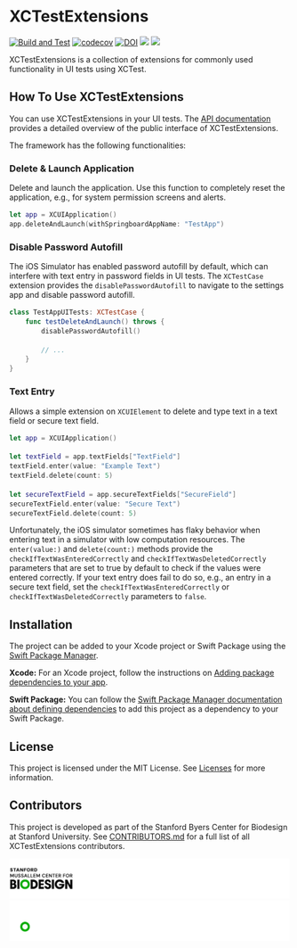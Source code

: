 <!--
                  
This source file is part of the XCTestExtensions open source project

SPDX-FileCopyrightText: 2022 Stanford University and the project authors (see CONTRIBUTORS.md)

SPDX-License-Identifier: MIT
             
-->

# XCTestExtensions

[![Build and Test](https://github.com/StanfordBDHG/XCTestExtensions/actions/workflows/build-and-test.yml/badge.svg)](https://github.com/StanfordBDHG/XCTestExtensions/actions/workflows/build-and-test.yml)
[![codecov](https://codecov.io/gh/StanfordBDHG/XCTestExtensions/branch/main/graph/badge.svg?token=dF75iJxl45)](https://codecov.io/gh/StanfordBDHG/XCTestExtensions)
[![DOI](https://zenodo.org/badge/597215549.svg)](https://zenodo.org/badge/latestdoi/597215549)
[![](https://img.shields.io/endpoint?url=https%3A%2F%2Fswiftpackageindex.com%2Fapi%2Fpackages%2FStanfordBDHG%2FXCTestExtensions%2Fbadge%3Ftype%3Dswift-versions)](https://swiftpackageindex.com/StanfordBDHG/XCTestExtensions)
[![](https://img.shields.io/endpoint?url=https%3A%2F%2Fswiftpackageindex.com%2Fapi%2Fpackages%2FStanfordBDHG%2FXCTestExtensions%2Fbadge%3Ftype%3Dplatforms)](https://swiftpackageindex.com/StanfordBDHG/XCTestExtensions)

XCTestExtensions is a collection of extensions for commonly used functionality in UI tests using XCTest.


## How To Use XCTestExtensions

You can use XCTestExtensions in your UI tests. The [API documentation](https://swiftpackageindex.com/StanfordBDHG/XCTestExtensions/documentation) provides a detailed overview of the public interface of XCTestExtensions.

The framework has the following functionalities:

### Delete & Launch Application

Delete and launch the application. Use this function to completely reset the application, e.g., for system permission screens and alerts.
```swift
let app = XCUIApplication()
app.deleteAndLaunch(withSpringboardAppName: "TestApp")
```


### Disable Password Autofill

The iOS Simulator has enabled password autofill by default, which can interfere with text entry in password fields in UI tests. The `XCTestCase` extension provides the `disablePasswordAutofill` to navigate to the settings app and disable password autofill.
```swift
class TestAppUITests: XCTestCase {
    func testDeleteAndLaunch() throws {
        disablePasswordAutofill()
        
        // ...
    }
}
```


### Text Entry

Allows a simple extension on `XCUIElement` to delete and type text in a text field or secure text field.
```swift
let app = XCUIApplication()

let textField = app.textFields["TextField"]
textField.enter(value: "Example Text")
textField.delete(count: 5)

let secureTextField = app.secureTextFields["SecureField"]
secureTextField.enter(value: "Secure Text")
secureTextField.delete(count: 5)
```

Unfortunately, the iOS simulator sometimes has flaky behavior when entering text in a simulator with low computation resources.
The `enter(value:)` and `delete(count:)` methods provide the `checkIfTextWasEnteredCorrectly` and `checkIfTextWasDeletedCorrectly` parameters that are set to true by default to check if the values were entered correctly. If your text entry does fail to do so, e.g., an entry in a secure text field, set the `checkIfTextWasEnteredCorrectly` or `checkIfTextWasDeletedCorrectly` parameters to `false`. 


## Installation

The project can be added to your Xcode project or Swift Package using the [Swift Package Manager](https://github.com/apple/swift-package-manager).

**Xcode:** For an Xcode project, follow the instructions on [Adding package dependencies to your app](https://developer.apple.com/documentation/xcode/adding-package-dependencies-to-your-app).

**Swift Package:** You can follow the [Swift Package Manager documentation about defining dependencies](https://github.com/apple/swift-package-manager/blob/main/Documentation/Usage.md#defining-dependencies) to add this project as a dependency to your Swift Package.


## License

This project is licensed under the MIT License. See [Licenses](https://github.com/StanfordBDHG/XCTestExtensions/tree/main/LICENSES) for more information.


## Contributors

This project is developed as part of the Stanford Byers Center for Biodesign at Stanford University.
See [CONTRIBUTORS.md](https://github.com/StanfordBDHG/XCTestExtensions/tree/main/CONTRIBUTORS.md) for a full list of all XCTestExtensions contributors.

![Stanford Byers Center for Biodesign Logo](https://raw.githubusercontent.com/StanfordBDHG/.github/main/assets/biodesign-footer-light.png#gh-light-mode-only)
![Stanford Byers Center for Biodesign Logo](https://raw.githubusercontent.com/StanfordBDHG/.github/main/assets/biodesign-footer-dark.png#gh-dark-mode-only)
